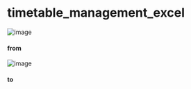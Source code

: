 # timetable_management_excel

![image](https://github.com/op6161/timetable_management_excel/assets/107234146/88ccbf4d-0786-4ea7-a163-8e508f458a4f)
#### from

![image](https://github.com/op6161/timetable_management_excel/assets/107234146/e3cecc23-db49-4978-b7d3-01fc639a5cab)
#### to
